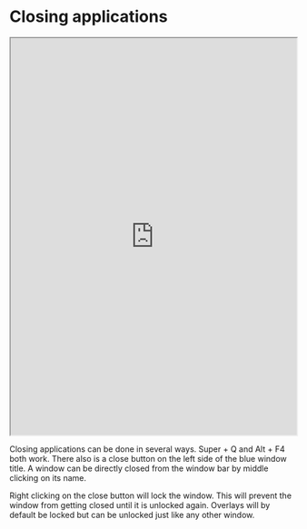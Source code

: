 # Closing applications

<div align="center">
    <iframe width="100%" height="700px" src="https://www.youtube.com/embed/go_zysLaQvI" frameborder="10" allow="accelerometer; autoplay; encrypted-media; gyroscope; picture-in-picture" allowfullscreen></iframe>
</div>

Closing applications can be done in several ways.  Super + Q and Alt + F4 both
work.  There also is a close button on the left side of the blue window title.
A window can be directly closed from the window bar by middle clicking on its
name.

Right clicking on the close button will lock the window.  This will prevent the
window from getting closed until it is unlocked again.  Overlays will by
default be locked but can be unlocked just like any other window.
